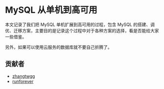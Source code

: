 # MySQL 从单机到高可用

本文记录了我们把 MySQL 单机扩展到高可用的过程，包含 MySQL 的搭建、调优、迁移方案，主要目的是记录这个过程中对于各种方案的选择，看是否能给大家一些借鉴。

另外，如果可以使用云服务的数据库就不要自己折腾了。

## 贡献者
+ [zhangtwgg](https://github.com/zhangtwgg)
+ [runforever](https://github.com/runforever)
